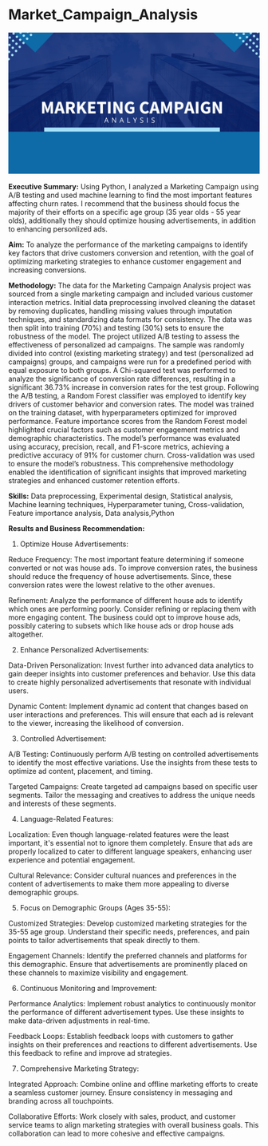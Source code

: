 # Market_Campaign_Analysis
![Title](https://github.com/DalJoshThomas/Market_Campaign_Analysis/blob/main/Title%20Page.png)

**Executive Summary:** Using Python, I analyzed a Marketing Campaign using A/B testing and used machine learning to find the most important features affecting churn rates. I recommend that the business should focus the majority of their efforts on a specific age group (35 year olds - 55 year olds), additionally they should optimize housing advertisements, in addition to enhancing personlized ads. 

**Aim:** To analyze the performance of the marketing campaigns to identify key factors that drive customers conversion and retention, with the goal of optimizing marketing strategies to enhance customer engagement and increasing conversions.


**Methodology:** 
The data for the Marketing Campaign Analysis project was sourced from a single marketing campaign and included various customer interaction metrics. Initial data preprocessing involved cleaning the dataset by removing duplicates, handling missing values through imputation techniques, and standardizing data formats for consistency. The data was then split into training (70%) and testing (30%) sets to ensure the robustness of the model. The project utilized A/B testing to assess the effectiveness of personalized ad campaigns. The sample was randomly divided into control (existing marketing strategy) and test (personalized ad campaigns) groups, and campaigns were run for a predefined period with equal exposure to both groups. A Chi-squared test was performed to analyze the significance of conversion rate differences, resulting in a significant 36.73% increase in conversion rates for the test group. Following the A/B testing, a Random Forest classifier was employed to identify key drivers of customer behavior and conversion rates. The model was trained on the training dataset, with hyperparameters optimized for improved performance. Feature importance scores from the Random Forest model highlighted crucial factors such as customer engagement metrics and demographic characteristics. The model’s performance was evaluated using accuracy, precision, recall, and F1-score metrics, achieving a predictive accuracy of 91% for customer churn. Cross-validation was used to ensure the model’s robustness. This comprehensive methodology enabled the identification of significant insights that improved marketing strategies and enhanced customer retention efforts.


**Skills:**
Data preprocessing, Experimental design, Statistical analysis, Machine learning techniques, Hyperparameter tuning, Cross-validation, Feature importance analysis, Data analysis,Python


**Results and Business Recommendation:**
        
1. Optimize House Advertisements:
        
Reduce Frequency: The most important feature determining if someone converted or not was house ads. To improve conversion rates, the business should reduce the frequency of house advertisements. Since, these conversion rates were the lowest relative to the other avenues.
        
Refinement: Analyze the performance of different house ads to identify which ones are performing poorly. Consider refining or replacing them with more engaging content. The business could opt to improve house ads, possibly catering to subsets which like house ads or drop house ads altogether.
        
2. Enhance Personalized Advertisements:
        
Data-Driven Personalization: Invest further into advanced data analytics to gain deeper insights into customer preferences and behavior. Use this data to create highly personalized advertisements that resonate with individual users.
        
Dynamic Content: Implement dynamic ad content that changes based on user interactions and preferences. This will ensure that each ad is relevant to the viewer, increasing the likelihood of conversion.
        
3. Controlled Advertisement:
        
A/B Testing: Continuously perform A/B testing on controlled advertisements to identify the most effective variations. Use the insights from these tests to optimize ad content, placement, and timing.
        
Targeted Campaigns: Create targeted ad campaigns based on specific user segments. Tailor the messaging and creatives to address the unique needs and interests of these segments.
        
4. Language-Related Features:
        
Localization: Even though language-related features were the least important, it's essential not to ignore them completely. Ensure that ads are properly localized to cater to different language speakers, enhancing user experience and potential engagement.
        
Cultural Relevance: Consider cultural nuances and preferences in the content of advertisements to make them more appealing to diverse demographic groups.
        
5. Focus on Demographic Groups (Ages 35-55):
        
Customized Strategies: Develop customized marketing strategies for the 35-55 age group. Understand their specific needs, preferences, and pain points to tailor advertisements that speak directly to them.
        
Engagement Channels: Identify the preferred channels and platforms for this demographic. Ensure that advertisements are prominently placed on these channels to maximize visibility and engagement.

6. Continuous Monitoring and Improvement:
        
Performance Analytics: Implement robust analytics to continuously monitor the performance of different advertisement types. Use these insights to make data-driven adjustments in real-time.
        
Feedback Loops: Establish feedback loops with customers to gather insights on their preferences and reactions to different advertisements. Use this feedback to refine and improve ad strategies.
        
7. Comprehensive Marketing Strategy:
        
Integrated Approach: Combine online and offline marketing efforts to create a seamless customer journey. Ensure consistency in messaging and branding across all touchpoints.
        
Collaborative Efforts: Work closely with sales, product, and customer service teams to align marketing strategies with overall business goals. This collaboration can lead to more cohesive and effective campaigns. 







